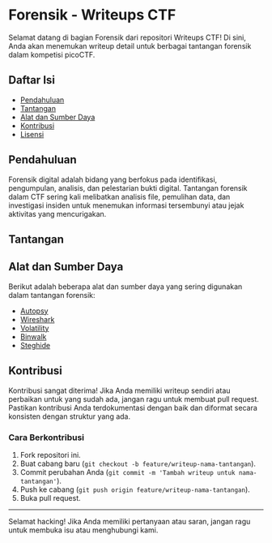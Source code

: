 # Forensik - Writeups CTF

Selamat datang di bagian Forensik dari repositori Writeups CTF! Di sini, Anda akan menemukan writeup detail untuk berbagai tantangan forensik dalam kompetisi picoCTF.

## Daftar Isi

- [Pendahuluan](#pendahuluan)
- [Tantangan](#tantangan)
- [Alat dan Sumber Daya](#alat-dan-sumber-daya)
- [Kontribusi](#kontribusi)
- [Lisensi](#lisensi)

## Pendahuluan

Forensik digital adalah bidang yang berfokus pada identifikasi, pengumpulan, analisis, dan pelestarian bukti digital. Tantangan forensik dalam CTF sering kali melibatkan analisis file, pemulihan data, dan investigasi insiden untuk menemukan informasi tersembunyi atau jejak aktivitas yang mencurigakan.

## Tantangan


## Alat dan Sumber Daya

Berikut adalah beberapa alat dan sumber daya yang sering digunakan dalam tantangan forensik:

- [Autopsy](https://www.sleuthkit.org/autopsy/)
- [Wireshark](https://www.wireshark.org/)
- [Volatility](https://www.volatilityfoundation.org/)
- [Binwalk](https://github.com/ReFirmLabs/binwalk)
- [Steghide](http://steghide.sourceforge.net/)

## Kontribusi

Kontribusi sangat diterima! Jika Anda memiliki writeup sendiri atau perbaikan untuk yang sudah ada, jangan ragu untuk membuat pull request. Pastikan kontribusi Anda terdokumentasi dengan baik dan diformat secara konsisten dengan struktur yang ada.

### Cara Berkontribusi

1. Fork repositori ini.
2. Buat cabang baru (`git checkout -b feature/writeup-nama-tantangan`).
3. Commit perubahan Anda (`git commit -m 'Tambah writeup untuk nama-tantangan'`).
4. Push ke cabang (`git push origin feature/writeup-nama-tantangan`).
5. Buka pull request.


---

Selamat hacking! Jika Anda memiliki pertanyaan atau saran, jangan ragu untuk membuka isu atau menghubungi kami.

